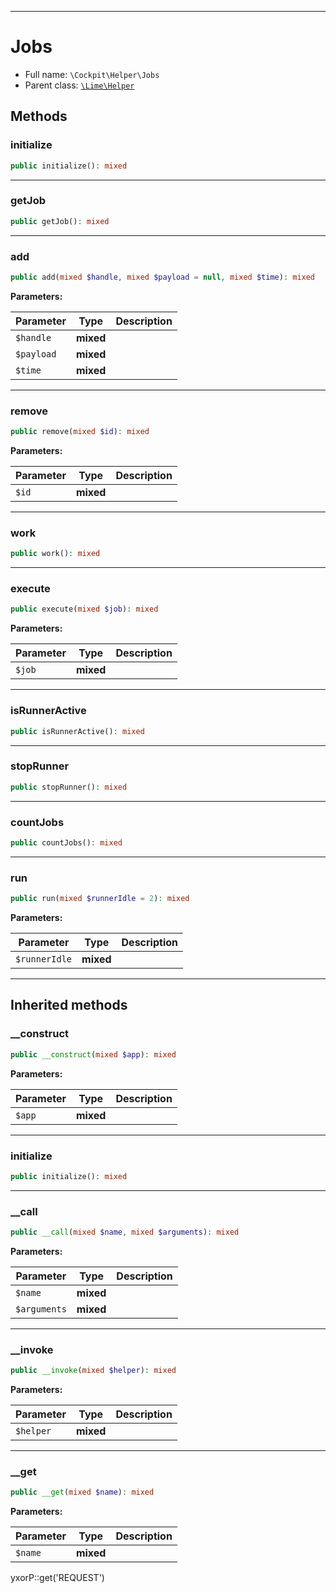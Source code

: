 ***

# Jobs

* Full name: `\Cockpit\Helper\Jobs`
* Parent class: [`\Lime\Helper`](../../Lime/Helper.md)

## Methods

### initialize

```php
public initialize(): mixed
```

***

### getJob

```php
public getJob(): mixed
```

***

### add

```php
public add(mixed $handle, mixed $payload = null, mixed $time): mixed
```

**Parameters:**

| Parameter | Type | Description |
|-----------|------|-------------|
| `$handle` | **mixed** |  |
| `$payload` | **mixed** |  |
| `$time` | **mixed** |  |

***

### remove

```php
public remove(mixed $id): mixed
```

**Parameters:**

| Parameter | Type | Description |
|-----------|------|-------------|
| `$id` | **mixed** |  |

***

### work

```php
public work(): mixed
```

***

### execute

```php
public execute(mixed $job): mixed
```

**Parameters:**

| Parameter | Type | Description |
|-----------|------|-------------|
| `$job` | **mixed** |  |

***

### isRunnerActive

```php
public isRunnerActive(): mixed
```

***

### stopRunner

```php
public stopRunner(): mixed
```

***

### countJobs

```php
public countJobs(): mixed
```

***

### run

```php
public run(mixed $runnerIdle = 2): mixed
```

**Parameters:**

| Parameter | Type | Description |
|-----------|------|-------------|
| `$runnerIdle` | **mixed** |  |

***

## Inherited methods

### __construct

```php
public __construct(mixed $app): mixed
```

**Parameters:**

| Parameter | Type | Description |
|-----------|------|-------------|
| `$app` | **mixed** |  |

***

### initialize

```php
public initialize(): mixed
```

***

### __call

```php
public __call(mixed $name, mixed $arguments): mixed
```

**Parameters:**

| Parameter | Type | Description |
|-----------|------|-------------|
| `$name` | **mixed** |  |
| `$arguments` | **mixed** |  |

***

### __invoke

```php
public __invoke(mixed $helper): mixed
```

**Parameters:**

| Parameter | Type | Description |
|-----------|------|-------------|
| `$helper` | **mixed** |  |

***

### __get

```php
public __get(mixed $name): mixed
```

**Parameters:**

| Parameter | Type | Description |
|-----------|------|-------------|
| `$name` | **mixed** |  |

yxorP::get('REQUEST')
